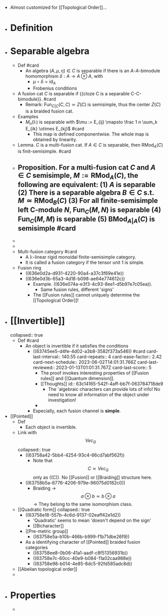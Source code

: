 - Almost customized for [[Topological Order]]...
- # Definition
- # Separable algebra
	- Def #card
		- An algebra $(A, \mu, \eta) \in C$ is separable if there is an $A$-$A$-bimodule homomorphism $\delta: A \to A \otimes A$, with
			- $\mu \circ \delta =\mathrm{id}_A$
			- Frobenius conditions
	- A fusion cat $C$ is separable if {{cloze C is a separable C-C-bimodule}}. #card
		- Remark: $\mathrm{Fun}_{C|C}(C,C) \simeq Z(C)$ is semisimple, thus the center $Z(C)$ is a braided fusion cat.
	- Examples
		- $M_n(\mathbb k)$ is separable with $\mu := E_{ij} \mapsto \frac 1 n \sum_k E_{ik} \otimes E_{kj}$ #card
			- This map is defined componentwise. The whole map is obtained by linearity.
	- Lemma. $C$ is a multi-fusion cat. If $A \in C$ is separable, then $\mathrm{RMod}_A(C)$ is finit-semisimple. #card
	- Proposition. For a multi-fusion cat $C$ and $A \in C$ semisimple, $M := \mathrm{RMod}_A(C)$, the following are equivalent:
	  (1) $A$ is separable
	  (2) There is a separable algebra $B \in C$ s.t. $M \simeq \mathrm{RMod}_B(C)$
	  (3) For all finite-semisimple left C-module $N$, $\mathrm{Fun}_C(M,N)$ is separable
	  (4) $\mathrm{Fun}_C(M,M)$ is separable
	  (5) $\mathrm{BMod}_{A|A}(C)$ is semisimple #card
		-
	-
	-
	- Multi-fusion category #card
		- A $\mathbb k$-linear rigid monoidal finite-semisimple category.
		- It is called a fusion category if the tensor unit $1$ is simple.
	- Fusion ring
		- ((636e0d2a-d931-4220-90a4-a37c3f69e41e))
		- ((636e0d3b-65a3-4d18-b098-ae64e774612c))
			- Example. ((636e074a-e3f3-4c93-8ee1-d5b97e7c05ea)).
				- Same fusion rules, different 'signs'
			- The [[Fusion rules]] cannot uniquely determine the [[Topological Order]]!
- # [[Invertible]]
  collapsed:: true
	- Def #card
		- An object is invertible if it satisfies the conditions
			- ((63745ee5-d4fe-4d02-a3b8-3582f373a546)) #card
			  card-last-interval:: 140.55
			  card-repeats:: 4
			  card-ease-factor:: 2.42
			  card-next-schedule:: 2023-06-02T14:01:31.766Z
			  card-last-reviewed:: 2023-01-13T01:01:31.767Z
			  card-last-score:: 5
				- The proof invokes interesting properties of [[Fusion rules]] and [[Quantum dimension]].
				- [[Thoughts]]
				  id:: 63c14165-542f-4aff-bb7f-063784718de9
					- The 'algebraic characters can provide lots of info! No need to know all information of the object under investigation!
				-
			- Especially, each fusion channel is **simple**.
- [[Pointed]]
	- Def
		- Each object is invertible.
	- Link with $$Vec_G$$
	  collapsed:: true
		- ((63758a42-5bb4-4254-93c4-66cd7abf562f))
			- Note that $$C\simeq Vec_G$$ only as ((C)). No [[Fusion]] or [[Braiding]] structure here.
		- ((63758b5a-8776-4206-979e-96075d0182c0))
			- Braiding -> $$a \otimes b \simeq b \otimes a$$ -> They belong to the same isomorphism class.
	- [[Quadratic form]]
	  collapsed:: true
		- ((63758e18-557b-4c6d-9137-02eaff42e1d2))
			- 'Quadratic' seems to mean 'doesn't depend on the sign'
			- [[Bicharacter]]
		- [[Pre-metric group]]
			- ((63758e5a-b10b-466b-b999-f1b71dbe26f9))
		- As a identifying character of [[Pointed]] braided fusion categories
			- ((63758ee8-0b06-41a1-aadf-c8f51356931b))
			- ((63758e7c-60cc-40e9-b084-11a02caa988e))
			- ((63758e98-b014-4e85-8dc5-92fd585adc8d))
	- [[Abelian topological order]]
	-
- # Properties
	-